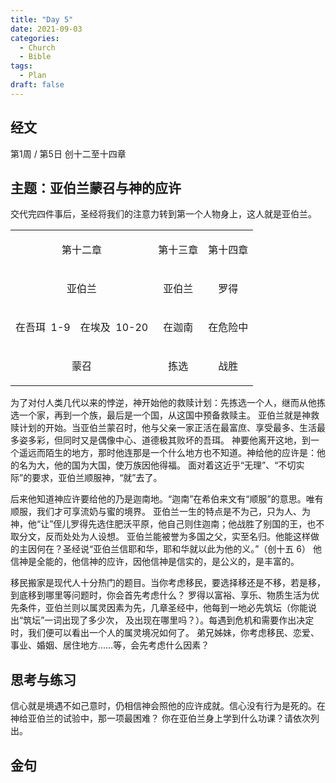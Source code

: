 ```yaml
---
title: "Day 5"
date: 2021-09-03
categories:
  - Church
  - Bible
tags:
  - Plan
draft: false
---
```

  
## 经文
第1周 / 第5日 创十二至十四章 

## 主题：亚伯兰蒙召与神的应许
交代完四件事后，圣经将我们的注意力转到第一个人物身上，这人就是亚伯兰。



<table>
	<tbody>
		<tr>
			<td colspan="2">
				<p style="text-align:center">第十二章</p>
			</td>
			<td>
				<p style="text-align:center">第十三章</p>
			</td>
			<td>
				<p style="text-align:center">第十四章</p>
			</td>
		</tr>
		<tr>
			<td colspan="2">
				<p style="text-align:center">亚伯兰</p>
			</td>
			<td>
				<p style="text-align:center">亚伯兰</p>
			</td>
			<td>
				<p style="text-align:center">罗得</p>
			</td>
		</tr>
		<tr>
			<td>
				<p style="text-align:center">在吾珥&nbsp;&nbsp;1-9</p>
			</td>
			<td>
				<p style="text-align:center">在埃及&nbsp;&nbsp;10-20</p>
			</td>
			<td>
				<p style="text-align:center">在迦南</p>
			</td>
			<td>
				<p style="text-align:center">在危险中</p>
			</td>
		</tr>
		<tr>
			<td colspan="2">
				<p style="text-align:center">蒙召</p>
			</td>
			<td>
				<p style="text-align:center">拣选</p>
			</td>
			<td>
				<p style="text-align:center">战胜</p>
			</td>
		</tr>
	</tbody>
</table>


为了对付人类几代以来的悖逆，神开始他的救赎计划：先拣选一个人，继而从他拣选一个家，再到一个族，最后是一个国，从这国中预备救赎主。
亚伯兰就是神救赎计划的开始。当亚伯兰蒙召时，他与父亲一家正活在最富庶、享受最多、生活最多姿多彩，但同时又是偶像中心、道德极其败坏的吾珥。
神要他离开这地，到一个遥远而陌生的地方，那时他连那是一个什么地方也不知道。神给他的应许是：他的名为大，他的国为大国，使万族因他得福。
面对着这近乎“无理”、“不切实际”的要求，亚伯兰顺服神，“就”去了。

后来他知道神应许要给他的乃是迦南地。“迦南”在希伯来文有“顺服”的意思。唯有顺服，我们才可享流奶与蜜的境界。
亚伯兰一生的特点是不为己，只为人、为神，他“让”侄儿罗得先选住肥沃平原，他自己则住迦南；他战胜了别国的王，也不取分文，反而处处为人设想。
亚伯兰能被誉为多国之父，实至名归。他能这样做的主因何在？圣经说“亚伯兰信耶和华，耶和华就以此为他的义。”（创十五  6）
他信神是全能的，他信神的应许，因他信神是信实的，是公义的，是丰富的。

移民搬家是现代人十分热门的题目。当你考虑移民，要选择移还是不移，若是移，到底移到哪里等问题时，你会首先考虑什么？
罗得以富裕、享乐、物质生活为优先条件，亚伯兰则以属灵因素为先，几章圣经中，他每到一地必先筑坛（你能说出“筑坛”一词出现了多少次，
及出现在哪里吗？）。每遇到危机和需要作出决定时，我们便可以看出一个人的属灵境况如何了。
弟兄姊妹，你考虑移民、恋爱、事业、婚姻、居住地方……等，会先考虑什么因素？

## 思考与练习 
信心就是境遇不如己意时，仍相信神会照他的应许成就。信心没有行为是死的。在神给亚伯兰的试验中，那一项最困难？
你在亚伯兰身上学到什么功课？请依次列出。

## 金句
